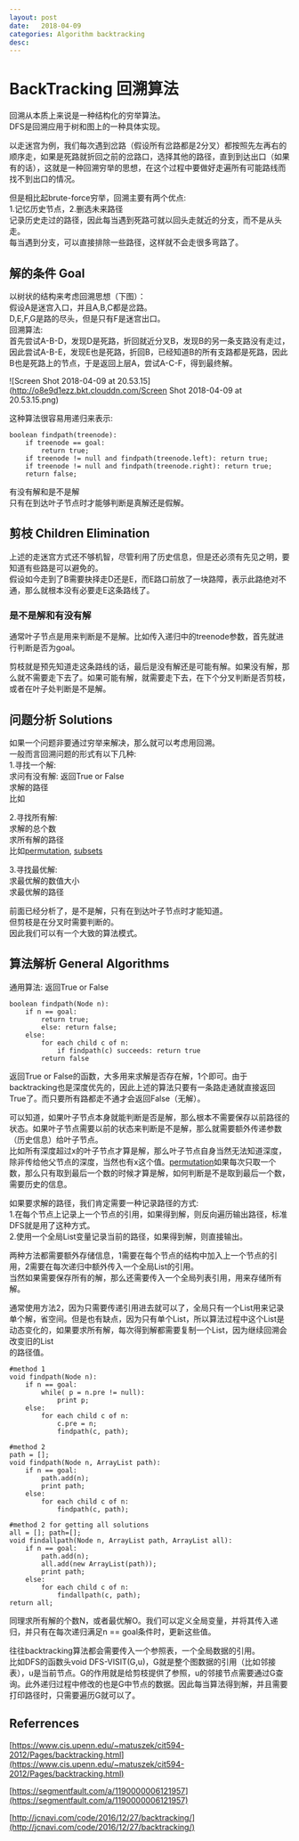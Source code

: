 ```yaml
---      
layout: post      
date:   2018-04-09       
categories: Algorithm backtracking      
desc:      
---      
```

    
  
  
# BackTracking 回溯算法  
回溯从本质上来说是一种结构化的穷举算法。  
DFS是回溯应用于树和图上的一种具体实现。  
  
以走迷宫为例，我们每次遇到岔路（假设所有岔路都是2分叉）都按照先左再右的顺序走，如果是死路就折回之前的岔路口，选择其他的路径，直到到达出口（如果有的话），这就是一种回溯穷举的思想，在这个过程中要做好走遍所有可能路线而找不到出口的情况。  
  
但是相比起brute-force穷举，回溯主要有两个优点:  
1.记忆历史节点，2.删选未来路径  
记录历史走过的路径，因此每当遇到死路可就以回头走就近的分支，而不是从头走。  
每当遇到分支，可以直接排除一些路径，这样就不会走很多弯路了。  
  
  
## 解的条件 Goal  
以树状的结构来考虑回溯思想（下图）：  
假设A是迷宫入口，并且A,B,C都是岔路。  
D,E,F,G是路的尽头，但是只有F是迷宫出口。  
回溯算法:  
首先尝试A-B-D，发现D是死路，折回就近分叉B，发现B的另一条支路没有走过，因此尝试A-B-E，发现E也是死路，折回B，已经知道B的所有支路都是死路，因此B也是死路上的节点，于是返回上层A，尝试A-C-F，得到最终解。  
  
![Screen Shot 2018-04-09 at 20.53.15](http://o8e9d1ezz.bkt.clouddn.com/Screen Shot 2018-04-09 at 20.53.15.png)  
  
这种算法很容易用递归来表示:  
  
```  
boolean findpath(treenode):  
    if treenode == goal:  
        return true;  
    if treenode != null and findpath(treenode.left): return true;  
    if treenode != null and findpath(treenode.right): return true;  
    return false;  
```  
  
有没有解和是不是解  
只有在到达叶子节点时才能够判断是真解还是假解。  
  
## 剪枝 Children Elimination  
上述的走迷宫方式还不够机智，尽管利用了历史信息，但是还必须有先见之明，要知道有些路是可以避免的。  
假设如今走到了B需要抉择走D还是E，而E路口前放了一块路障，表示此路绝对不通，那么就根本没有必要走E这条路线了。  
  
### 是不是解和有没有解  
  
通常叶子节点是用来判断是不是解。比如传入递归中的treenode参数，首先就进行判断是否为goal。  
  
剪枝就是预先知道走这条路线的话，最后是没有解还是可能有解。如果没有解，那么就不需要走下去了。如果可能有解，就需要走下去，在下个分叉判断是否剪枝，或者在叶子处判断是不是解。  
  
  
## 问题分析 Solutions  
如果一个问题非要通过穷举来解决，那么就可以考虑用回溯。  
一般而言回溯问题的形式有以下几种:  
1.寻找一个解:  
求问有没有解: 返回True or False  
求解的路径  
比如  
  
2.寻找所有解:  
求解的总个数  
求所有解的路径  
比如[permutation](https://leetcode.com/problems/permutations/description/), [subsets](https://leetcode.com/problems/subsets/description/)  
  
3.寻找最优解:  
求最优解的数值大小  
求最优解的路径  
  
前面已经分析了，是不是解，只有在到达叶子节点时才能知道。  
但剪枝是在分叉时需要判断的。  
因此我们可以有一个大致的算法模式。  
  
## 算法解析 General Algorithms  
通用算法: 返回True or False  
  
```  
boolean findpath(Node n):  
    if n == goal:  
        return true;  
        else: return false;  
    else:   
        for each child c of n:  
            if findpath(c) succeeds: return true  
        return false  
```  
返回True or False的函数，大多用来求解是否存在解，1个即可。由于backtracking也是深度优先的，因此上述的算法只要有一条路走通就直接返回True了。而只要所有路都走不通才会返回False（无解）。  
  
可以知道，如果叶子节点本身就能判断是否是解，那么根本不需要保存以前路径的状态。如果叶子节点需要以前的状态来判断是不是解，那么就需要额外传递参数（历史信息）给叶子节点。  
比如所有深度超过x的叶子节点才算是解，那么叶子节点自身当然无法知道深度，除非传给他父节点的深度，当然也有x这个值。[permutation](https://leetcode.com/problems/permutations/description/)如果每次只取一个数，那么只有取到最后一个数的时候才算是解，如何判断是不是取到最后一个数，需要历史的信息。  
  
  
如果要求解的路径，我们肯定需要一种记录路径的方式:  
1.在每个节点上记录上一个节点的引用，如果得到解，则反向遍历输出路径，标准DFS就是用了这种方式。  
2.使用一个全局List变量记录当前的路径，如果得到解，则直接输出。  
  
两种方法都需要额外存储信息，1需要在每个节点的结构中加入上一个节点的引用，2需要在每次递归中额外传入一个全局List的引用。  
当然如果需要保存所有的解，那么还需要传入一个全局列表引用，用来存储所有解。  
  
通常使用方法2，因为只需要传递引用进去就可以了，全局只有一个List用来记录单个解，省空间。但是也有缺点，因为只有单个List，所以算法过程中这个List是动态变化的，如果要求所有解，每次得到解都需要复制一个List，因为继续回溯会改变旧的List  
的路径值。  
  
  
```  
#method 1  
void findpath(Node n):  
    if n == goal:  
        while( p = n.pre != null):  
            print p;  
    else:  
        for each child c of n:  
            c.pre = n;  
            findpath(c, path);  
  
#method 2  
path = [];  
void findpath(Node n, ArrayList path):  
    if n == goal:  
        path.add(n);  
        print path;  
    else:  
        for each child c of n:  
            findpath(c, path);  
  
#method 2 for getting all solutions       
all = []; path=[];          
void findallpath(Node n, ArrayList path, ArrayList all):  
    if n == goal:  
        path.add(n);  
        all.add(new ArrayList(path));  
        print path;  
    else:  
        for each child c of n:  
            findallpath(c, path);             
return all;   
```  
  
同理求所有解的个数N，或者最优解O。我们可以定义全局变量，并将其传入递归，并只有在每次递归满足n == goal条件时，更新这些值。  
  
往往backtracking算法都会需要传入一个参照表，一个全局数据的引用。  
比如DFS的函数头void DFS-VISIT(G,u)，G就是整个图数据的引用（比如邻接表），u是当前节点。G的作用就是给剪枝提供了参照，u的邻接节点需要通过G查询。此外递归过程中修改的也是G中节点的数据。因此每当算法得到解，并且需要打印路径时，只需要遍历G就可以了。  
  
  
## Referrences  
  
  
[https://www.cis.upenn.edu/~matuszek/cit594-2012/Pages/backtracking.html](https://www.cis.upenn.edu/~matuszek/cit594-2012/Pages/backtracking.html)  
  
[https://segmentfault.com/a/1190000006121957](https://segmentfault.com/a/1190000006121957)  
  
[http://jcnavi.com/code/2016/12/27/backtracking/](http://jcnavi.com/code/2016/12/27/backtracking/)  
  
  

